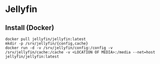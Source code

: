 # Jellyfin

## Install (Docker)
```shell
docker pull jellyfin/jellyfin:latest
mkdir -p /srv/jellyfin/{config,cache}
docker run -d -v /srv/jellyfin/config:/config -v /srv/jellyfin/cache:/cache -v <LOCATION OF MEDIA>:/media --net=host jellyfin/jellyfin:latest
```
